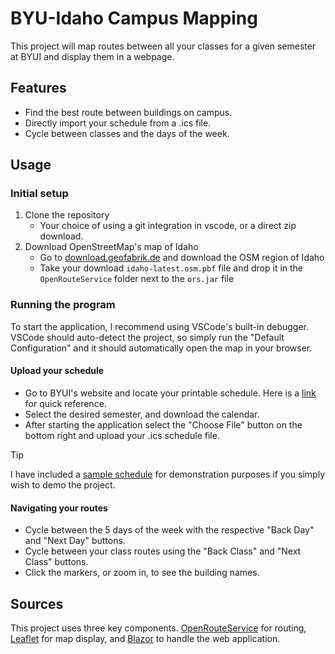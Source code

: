 # BYU-Idaho Campus Mapping
This project will map routes between all your classes for a given semester at BYUI and display them in a webpage.

## Features
- Find the best route between buildings on campus.
- Directly import your schedule from a .ics file.
- Cycle between classes and the days of the week.

## Usage
### Initial setup
1. Clone the repository
   - Your choice of using a git integration in vscode, or a direct zip download.
2. Download OpenStreetMap's map of Idaho
   - Go to [download.geofabrik.de](https://download.geofabrik.de/north-america/us/idaho.html) and download the OSM region of Idaho
   - Take your download `idaho-latest.osm.pbf` file and drop it in the `OpenRouteService` folder next to the `ors.jar` file

### Running the program
To start the application, I recommend using VSCode's built-in debugger.
VSCode should auto-detect the project, so simply run the "Default Configuration" and it should automatically open the map in your browser.

#### Upload your schedule
- Go to BYUI's website and locate your printable schedule. Here is a [link](https://web.byui.edu/Directory/student/schedule) for quick reference.
- Select the desired semester, and download the calendar.
- After starting the application select the "Choose File" button on the bottom right and upload your .ics schedule file.
> [!TIP]
> I have included a [sample schedule](Fall_2024_schedule.ics) for demonstration purposes if you simply wish to demo the project.

#### Navigating your routes
- Cycle between the 5 days of the week with the respective "Back Day" and "Next Day" buttons.
- Cycle between your class routes using the "Back Class" and "Next Class" buttons.
- Click the markers, or zoom in, to see the building names.

## Sources
This project uses three key components. [OpenRouteService](https://openrouteservice.org/) for routing, [Leaflet](https://leafletjs.com/index.html) for map display, and [Blazor](https://dotnet.microsoft.com/en-us/apps/aspnet/web-apps/blazor) to handle the web application. 